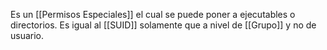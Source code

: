 Es un [[Permisos Especiales]] el cual se puede poner a ejecutables o directorios. 
Es igual al [[SUID]] solamente que a nivel de [[Grupo]] y no de usuario.
